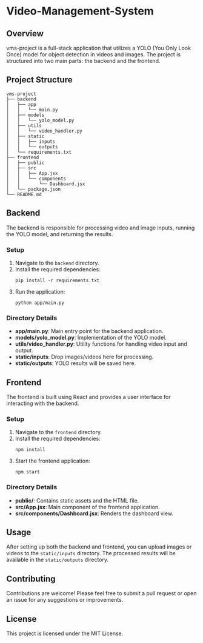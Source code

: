 # Video-Management-System
## Overview
vms-project is a full-stack application that utilizes a YOLO (You Only Look Once) model for object detection in videos and images. The project is structured into two main parts: the backend and the frontend.

## Project Structure
```
vms-project
├── backend
│   ├── app
│   │   └── main.py
│   ├── models
│   │   └── yolo_model.py
│   ├── utils
│   │   └── video_handler.py
│   ├── static
│   │   ├── inputs
│   │   └── outputs
│   └── requirements.txt
├── frontend
│   ├── public
│   ├── src
│   │   ├── App.jsx
│   │   └── components
│   │       └── Dashboard.jsx
│   └── package.json
└── README.md
```

## Backend
The backend is responsible for processing video and image inputs, running the YOLO model, and returning the results. 

### Setup
1. Navigate to the `backend` directory.
2. Install the required dependencies:
   ```
   pip install -r requirements.txt
   ```
3. Run the application:
   ```
   python app/main.py
   ```

### Directory Details
- **app/main.py**: Main entry point for the backend application.
- **models/yolo_model.py**: Implementation of the YOLO model.
- **utils/video_handler.py**: Utility functions for handling video input and output.
- **static/inputs**: Drop images/videos here for processing.
- **static/outputs**: YOLO results will be saved here.

## Frontend
The frontend is built using React and provides a user interface for interacting with the backend.

### Setup
1. Navigate to the `frontend` directory.
2. Install the required dependencies:
   ```
   npm install
   ```
3. Start the frontend application:
   ```
   npm start
   ```

### Directory Details
- **public/**: Contains static assets and the HTML file.
- **src/App.jsx**: Main component of the frontend application.
- **src/components/Dashboard.jsx**: Renders the dashboard view.

## Usage
After setting up both the backend and frontend, you can upload images or videos to the `static/inputs` directory. The processed results will be available in the `static/outputs` directory.

## Contributing
Contributions are welcome! Please feel free to submit a pull request or open an issue for any suggestions or improvements.

## License
This project is licensed under the MIT License.
